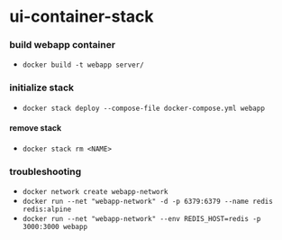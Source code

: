 # ui-container-stack

### build webapp container
- `docker build -t webapp server/`
### initialize stack
- `docker stack deploy --compose-file docker-compose.yml webapp`
#### remove stack
- `docker stack rm <NAME>`	
### troubleshooting
- `docker network create webapp-network`
- `docker run --net "webapp-network" -d -p 6379:6379 --name redis redis:alpine`
- `docker run --net "webapp-network" --env REDIS_HOST=redis -p 3000:3000 webapp`

